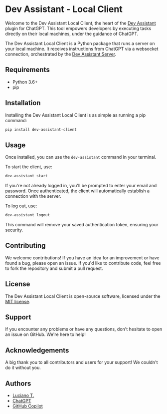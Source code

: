 # Dev Assistant - Local Client

Welcome to the Dev Assistant Local Client, the heart of the [Dev Assistant](https://devassistant.tonet.dev) plugin for ChatGPT. This tool empowers developers by executing tasks directly on their local machines, under the guidance of ChatGPT.

The Dev Assistant Local Client is a Python package that runs a server on your local machine. It receives instructions from ChatGPT via a websocket connection, orchestrated by the [Dev Assistant Server](https://devassistant.tonet.dev).

## Requirements

- Python 3.6+
- pip

## Installation

Installing the Dev Assistant Local Client is as simple as running a pip command:

```bash
pip install dev-assistant-client
```

## Usage

Once installed, you can use the `dev-assistant` command in your terminal.

To start the client, use:

```bash
dev-assistant start
```

If you're not already logged in, you'll be prompted to enter your email and password. Once authenticated, the client will automatically establish a connection with the server.

To log out, use:

```bash
dev-assistant logout
```

This command will remove your saved authentication token, ensuring your security.

## Contributing

We welcome contributions! If you have an idea for an improvement or have found a bug, please open an issue. If you'd like to contribute code, feel free to fork the repository and submit a pull request.

## License

The Dev Assistant Local Client is open-source software, licensed under the [MIT license](LICENSE).

## Support

If you encounter any problems or have any questions, don't hesitate to open an issue on GitHub. We're here to help!

## Acknowledgements

A big thank you to all contributors and users for your support! We couldn't do it without you.

## Authors

- [Luciano T.](https://github.com/lucianotonet)
- [ChatGPT](https://chat.openai.com/)
- [GitHub Copilot](https://copilot.github.com/)
